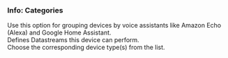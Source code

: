 ### Info: Categories

Use this option for grouping devices by voice assistants like Amazon Echo (Alexa) and Google Home Assistant.  
Defines Datastreams this device can perform.  
Choose the corresponding device type(s) from the list.
